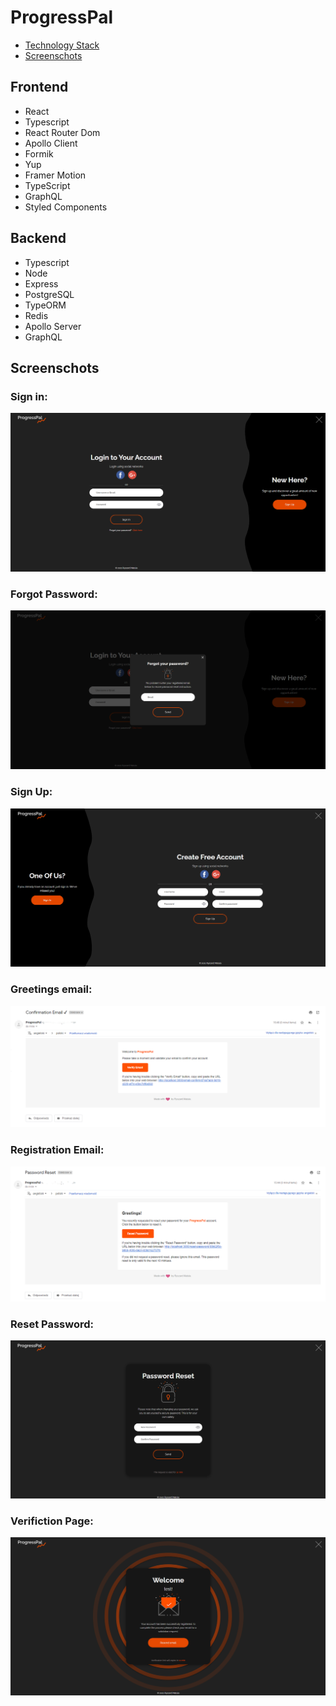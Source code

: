 # ProgressPal

- [Technology Stack](#Frontend)
- [Screenschots](#Screenschots)

## Frontend

- React
- Typescript
- React Router Dom
- Apollo Client
- Formik
- Yup
- Framer Motion
- TypeScript
- GraphQL
- Styled Components

## Backend

- Typescript
- Node
- Express
- PostgreSQL
- TypeORM
- Redis
- Apollo Server
- GraphQL

## Screenschots

### Sign in:

<img src="media/dekstop/Screenshot_10.png"/>

### Forgot Password:

<img src="media/dekstop/Screenshot_1.png"/>

### Sign Up:

<img src="media/dekstop/Screenshot_4.png"/>

### Greetings email:

<img src="media/dekstop/Screenshot_8.png"/>

### Registration Email:

<img src="media/dekstop/Screenshot_5.png"/>

### Reset Password:

<img src="media/dekstop/Screenshot_6.png"/>

### Verifiction Page:

<img src="media/dekstop/Screenshot_7.png"/>
